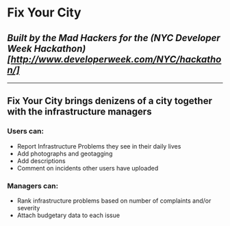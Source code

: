 # Fix Your City

## *Built by the Mad Hackers for the (NYC Developer Week Hackathon)[http://www.developerweek.com/NYC/hackathon/]*
___
## Fix Your City brings denizens of a city together with the infrastructure managers
### Users can:
* Report Infrastructure Problems they see in their daily lives
* Add photographs and geotagging
* Add descriptions
* Comment on incidents other users have uploaded

### Managers can:
* Rank infrastructure problems based on number of complaints and/or severity
* Attach budgetary data to each issue

